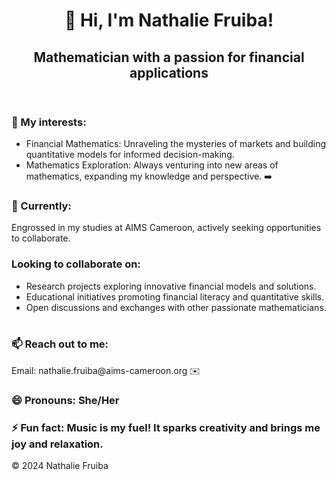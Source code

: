 <!DOCTYPE html>
<html lang="en">
<head>
  <meta charset="UTF-8">
  <meta name="viewport" content="width=device-width, initial-scale=1.0">
  <title>Nathalie Fruiba - Mathematician</title>
  <link rel="stylesheet" href="style.css">
</head>
<body>
  <header>
    <h1>  👋 Hi, I'm Nathalie Fruiba! </h1>
    <h2>Mathematician with a passion for financial applications </h2>
  </header>
  <main>
    <section class="interests">
      <h3> 🌱 My interests: </h3>
      <ul>
        <li>Financial Mathematics: Unraveling the mysteries of markets and building quantitative models for informed decision-making. ️ ️</li>
        <li>Mathematics Exploration: Always venturing into new areas of mathematics, expanding my knowledge and perspective. ➡️</li>
      </ul>
    </section>
    <section class="current">
      <h3> 💞️ Currently:</h3>
      <p>Engrossed in my studies at AIMS Cameroon, actively seeking opportunities to collaborate. </p>
    </section>
    <section class="collaboration">
      <h3> Looking to collaborate on:</h3>
      <ul>
        <li>Research projects exploring innovative financial models and solutions. </li>
        <li>Educational initiatives promoting financial literacy and quantitative skills. </li>
        <li>Open discussions and exchanges with other passionate mathematicians. ️</li>
      </ul>
    </section>
    <section class="contact">
      <h3> 📫 Reach out to me:</h3>
      <p>Email: nathalie.fruiba@aims-cameroon.org ✉️</p>
    </section>
    <section class="pronouns">
      <h3> 😄  Pronouns: She/Her</h3>
    </section>
    <section class="funfact">
      <h3>⚡ Fun fact: Music is my fuel! It sparks creativity and brings me joy and relaxation. </h3>
    </section>
  </main>
  <footer>
    <p>&copy; 2024 Nathalie Fruiba</p>
  </footer>
</body>
</html>


<!---
nathaliefruiba/nathaliefruiba is a ✨ special ✨ repository because its `README.md` (this file) appears on your GitHub profile.
You can click the Preview link to take a look at your changes.
--->
